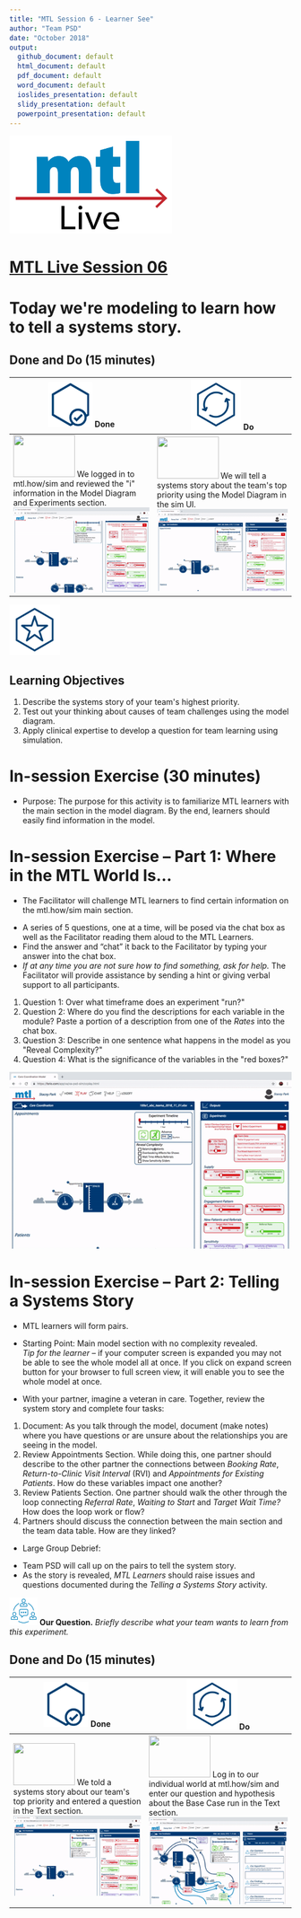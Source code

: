 ```yaml
---
title: "MTL Session 6 - Learner See"
author: "Team PSD"
date: "October 2018"
output: 
  github_document: default
  html_document: default
  pdf_document: default
  word_document: default
  ioslides_presentation: default
  slidy_presentation: default
  powerpoint_presentation: default
---
```


<img src = "https://github.com/lzim/teampsd/blob/master/resources/logos/mtl_live_sq_sm.png"
     height = "175" width = "290">  

# [MTL Live Session 06](https://github.com/lzim/teampsd/blob/master/mtl_facilitate_workgroup/mtl_live_guide/mtl_live_session06_see.Rmd "MTL Live Session 06")

# Today we're modeling to learn how to tell a systems story.

## Done and Do (15 minutes)
<!-- Do/Done Tables -->
| <img src = "https://github.com/lzim/teampsd/blob/master/resources/icons/done.png" height = "80" width = "80"> **Done** | <img src = "https://github.com/lzim/teampsd/blob/master/resources/icons/do.png" height = "90" width = "90"> **Do** |
| --- | --- | 
|[<img src = "https://raw.githubusercontent.com/lzim/teampsd/master/resources/logos/mtl_how_sim.png" height = "75" width = "110">](http://mtl.how/sim)  We logged in to mtl.how/sim and reviewed the "i" information in the Model Diagram and Experiments section. ![](https://raw.githubusercontent.com/lzim/teampsd/master/resources/gifs/sim_ui_3.gif)| [<img src = "https://raw.githubusercontent.com/lzim/teampsd/master/resources/logos/mtl_how_sim.png" height = "75" width = "110">](http://mtl.how/sim)  We will tell a systems story about the team's top priority using the Model Diagram in the sim UI. ![](https://raw.githubusercontent.com/lzim/teampsd/master/resources/gifs/sim_ui_4.gif)| 


<!-- Learning Objectives Icon --> 
<img src = "https://github.com/lzim/teampsd/blob/master/resources/icons/learning_objectives.png" height = "90" width = "90" style ="display: inline-block"/> 

## Learning Objectives

1. Describe the systems story of your team's highest priority. 
2. Test out your thinking about causes of team challenges using the model diagram.
3. Apply clinical expertise to develop a question for team learning using simulation.

# In-session Exercise (30 minutes)

* Purpose: The purpose for this activity is to familiarize MTL learners with the main section in the model diagram. By the end, learners should easily find information in the model.  

# **In-session Exercise – Part 1: Where in the MTL World Is…**  

* The Facilitator will challenge MTL learners to find certain information on the mtl.how/sim main section.
+ A series of 5 questions, one at a time, will be posed via the chat box as well as the Facilitator reading them aloud to the MTL Learners.  
+ Find the answer and “chat” it back to the Facilitator by typing your answer into the chat box.  
+ *If at any time you are not sure how to find something, ask for help.* The Facilitator will provide assistance by sending a hint or giving verbal support to all participants.  

1. Question 1: Over what timeframe does an experiment "run?"  
2. Question 2: Where do you find the descriptions for each variable in the module? Paste a portion of a description from one of the *Rates* into the chat box.  
3. Question 3: Describe in one sentence what happens in the model as you "Reveal Complexity?"  
4. Question 4: What is the significance of the variables in the "red boxes?"  

![](https://raw.githubusercontent.com/lzim/teampsd/master/resources/gifs/sim_ui_4.gif)

# **In-session Exercise – Part 2: Telling a Systems Story**  

* MTL learners will form pairs.  
* Starting Point: Main model section with no complexity revealed.  
*Tip for the learner* – if your computer screen is expanded you may not be able to see the whole model all at once. If you click on expand screen button for your browser to full screen view, it will enable you to see the whole model at once.  

* With your partner, imagine a veteran in care. Together, review the system story and complete four tasks:  
1. Document: As you talk through the model, document (make notes) where you have questions or are unsure about the relationships you are seeing in the model.
2. Review Appointments Section. While doing this, one partner should describe to the other partner the connections between *Booking Rate*, *Return-to-Clinic Visit Interval* (RVI) and *Appointments for Existing Patients*.  How do these variables impact one another? 
3. Review Patients Section. One partner should walk the other through the loop connecting *Referral Rate*, *Waiting to Start* and *Target Wait Time?* How does the loop work or flow?  
4. Partners should discuss the connection between the main section and the team data table. How are they linked?

* Large Group Debrief: 
+ Team PSD will call up on the pairs to tell the system story.
+ As the story is revealed, *MTL Learners* should raise issues and questions documented during the *Telling a Systems Story* activity.

[<img src = "https://raw.githubusercontent.com/lzim/teampsd/master/resources/icons/mtl_question.png" height = "50" width = "50" style = "display: inline-block"/>](http://mtl.how/sim) **Our Question.** *Briefly describe what your team wants to learn from this experiment.* 

## Done and Do (15 minutes)
<!-- Do/Done Tables -->
| <img src = "https://github.com/lzim/teampsd/blob/master/resources/icons/done.png" height = "80" width = "80"> **Done** | <img src = "https://github.com/lzim/teampsd/blob/master/resources/icons/do.png" height = "90" width = "90"> **Do** |
| --- | --- | 
| [<img src = "https://raw.githubusercontent.com/lzim/teampsd/master/resources/logos/mtl_how_sim.png" height = "75" width = "110">](http://mtl.how/sim) We told a systems story about our team's top priority and entered a question in the Text section. ![](https://raw.githubusercontent.com/lzim/teampsd/master/resources/gifs/sim_ui_4.gif)| [<img src = "https://raw.githubusercontent.com/lzim/teampsd/master/resources/logos/mtl_how_sim.png" height = "75" width = "110">](http://mtl.how/sim) Log in to our individual world at mtl.how/sim and enter our question and hypothesis about the Base Case run in the Text section. ![](https://raw.githubusercontent.com/lzim/teampsd/master/resources/gifs/sim_ui_5.gif)|

 
